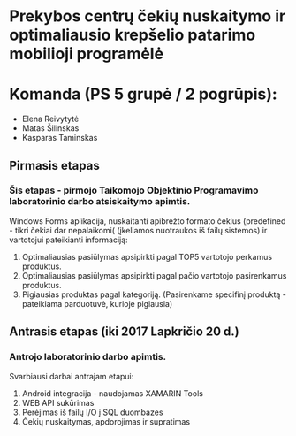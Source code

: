# Prekybos centrų čekių nuskaitymo ir optimaliausio krepšelio patarimo mobilioji programėlė

<h1>Komanda (PS 5 grupė / 2 pogrūpis):</h1>
<ul>
  <li>Elena Reivytytė</li>
  <li>Matas Šilinskas</li>
  <li>Kasparas Taminskas</li>
</ul>

<h2>Pirmasis etapas</h2>
<h3>Šis etapas - pirmojo Taikomojo Objektinio Programavimo laboratorinio darbo atsiskaitymo apimtis.</h3>

<p>Windows Forms aplikacija, nuskaitanti apibrėžto formato čekius (predefined - tikri čekiai dar nepalaikomi( (įkeliamos nuotraukos iš failų sistemos) ir vartotojui pateikianti informaciją:</p>

<ol>
  <li>Optimaliausias pasiūlymas apsipirkti pagal TOP5 vartotojo perkamus produktus.</li>
  <li>Optimaliausias pasiūlymas apsipirkti pagal pačio vartotojo pasirenkamus produktus.</li>
  <li> Pigiausias produktas pagal kategoriją. (Pasirenkame specifinį produktą - pateikiama parduotuvė, kurioje pigiausia) </li>
</ol>

<h2>Antrasis etapas (iki 2017 Lapkričio 20 d.)</h2>
<h3>Antrojo laboratorinio darbo apimtis.</h3>
<p>Svarbiausi darbai antrajam etapui:</p>
<ol>
  <li>Android integracija - naudojamas XAMARIN Tools</li>
  <li>WEB API sukūrimas</li>
  <li>Perėjimas iš failų I/O į SQL duombazes</li>
  <li>Čekių nuskaitymas, apdorojimas ir supratimas</li>
</ol>
